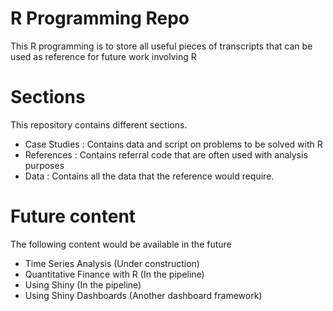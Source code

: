 # R Programming Repo
This R programming is to store all useful pieces of transcripts that can be used as reference for future work involving R

# Sections
This repository contains different sections.
* Case Studies	: Contains data and script on problems to be solved with R
* References	: Contains referral code that are often used with analysis purposes
* Data		: Contains all the data that the reference would require.

# Future content
The following content would be available in the future
* Time Series Analysis (Under construction)
* Quantitative Finance with R (In the pipeline)
* Using Shiny (In the pipeline)
* Using Shiny Dashboards (Another dashboard framework)
